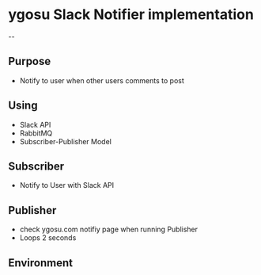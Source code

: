 # ygosu Slack Notifier implementation

--

## Purpose
- Notify to user when other users comments to post

## Using
- Slack API
- RabbitMQ 
- Subscriber-Publisher Model

## Subscriber
- Notify to User with Slack API

## Publisher
- check ygosu.com notifiy page when running Publisher
- Loops 2 seconds

## Environment
